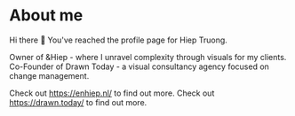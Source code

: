 # About me

Hi there 👋
You've reached the profile page for Hiep Truong.

Owner of &Hiep - where I unravel complexity through visuals for my clients.
Co-Founder of Drawn Today - a visual consultancy agency focused on change management.

Check out https://enhiep.nl/ to find out more.
Check out https://drawn.today/ to find out more.

<!--
**ampersandhiep/Ampersandhiep** is a ✨ _special_ ✨ repository because its `README.md` (this file) appears on your GitHub profile.

Here are some ideas to get you started:

- 🔭 I’m currently working on ...
- 🌱 I’m currently learning ...
- 👯 I’m looking to collaborate on ...
- 🤔 I’m looking for help with ...
- 💬 Ask me about ...
- 📫 How to reach me: ...
- 😄 Pronouns: ...
- ⚡ Fun fact: ...
-->
